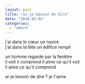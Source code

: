 ```yaml
---
layout: post
title: "ai-je besoin de dire"
date: "2018-03-02"
categories: 
  - "amore"
---
```


j'ai dans le cœur un navire  
j'ai dans la tête un édifice rempli

un homme regarde par la fenêtre  
il voit il comprend il aime ce qu'il voit  
il aime ce qu'il comprend

ai-je besoin de dire ? je t'aime
